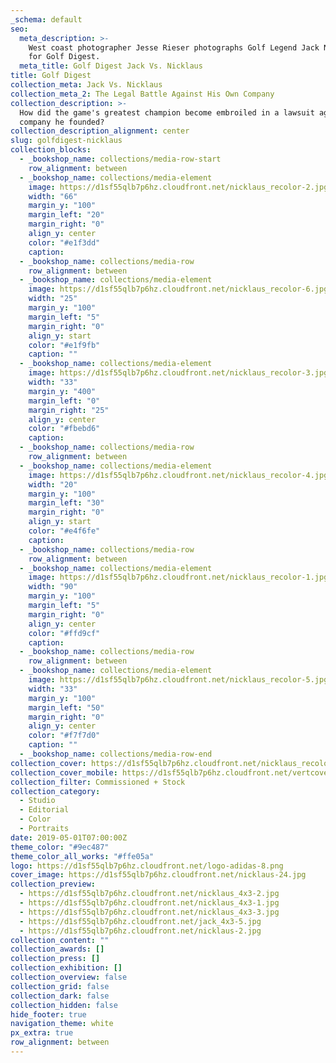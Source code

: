 ```yaml
---
_schema: default
seo:
  meta_description: >-
    West coast photographer Jesse Rieser photographs Golf Legend Jack Nicklaus
    for Golf Digest.
  meta_title: Golf Digest Jack Vs. Nicklaus
title: Golf Digest
collection_meta: Jack Vs. Nicklaus
collection_meta_2: The Legal Battle Against His Own Company
collection_description: >-
  How did the game's greatest champion become embroiled in a lawsuit against the
  company he founded?
collection_description_alignment: center
slug: golfdigest-nicklaus
collection_blocks:
  - _bookshop_name: collections/media-row-start
    row_alignment: between
  - _bookshop_name: collections/media-element
    image: https://d1sf55qlb7p6hz.cloudfront.net/nicklaus_recolor-2.jpg
    width: "66"
    margin_y: "100"
    margin_left: "20"
    margin_right: "0"
    align_y: center
    color: "#e1f3dd"
    caption:
  - _bookshop_name: collections/media-row
    row_alignment: between
  - _bookshop_name: collections/media-element
    image: https://d1sf55qlb7p6hz.cloudfront.net/nicklaus_recolor-6.jpg
    width: "25"
    margin_y: "100"
    margin_left: "5"
    margin_right: "0"
    align_y: start
    color: "#e1f9fb"
    caption: ""
  - _bookshop_name: collections/media-element
    image: https://d1sf55qlb7p6hz.cloudfront.net/nicklaus_recolor-3.jpg
    width: "33"
    margin_y: "400"
    margin_left: "0"
    margin_right: "25"
    align_y: center
    color: "#fbebd6"
    caption:
  - _bookshop_name: collections/media-row
    row_alignment: between
  - _bookshop_name: collections/media-element
    image: https://d1sf55qlb7p6hz.cloudfront.net/nicklaus_recolor-4.jpg
    width: "20"
    margin_y: "100"
    margin_left: "30"
    margin_right: "0"
    align_y: start
    color: "#e4f6fe"
    caption:
  - _bookshop_name: collections/media-row
    row_alignment: between
  - _bookshop_name: collections/media-element
    image: https://d1sf55qlb7p6hz.cloudfront.net/nicklaus_recolor-1.jpg
    width: "90"
    margin_y: "100"
    margin_left: "5"
    margin_right: "0"
    align_y: center
    color: "#ffd9cf"
    caption:
  - _bookshop_name: collections/media-row
    row_alignment: between
  - _bookshop_name: collections/media-element
    image: https://d1sf55qlb7p6hz.cloudfront.net/nicklaus_recolor-5.jpg
    width: "33"
    margin_y: "100"
    margin_left: "50"
    margin_right: "0"
    align_y: center
    color: "#f7f7d0"
    caption: ""
  - _bookshop_name: collections/media-row-end
collection_cover: https://d1sf55qlb7p6hz.cloudfront.net/nicklaus_recolor-1.jpg
collection_cover_mobile: https://d1sf55qlb7p6hz.cloudfront.net/vertcovers-07-6.jpg
collection_filter: Commissioned + Stock
collection_category:
  - Studio
  - Editorial
  - Color
  - Portraits
date: 2019-05-01T07:00:00Z
theme_color: "#9ec487"
theme_color_all_works: "#ffe05a"
logo: https://d1sf55qlb7p6hz.cloudfront.net/logo-adidas-8.png
cover_image: https://d1sf55qlb7p6hz.cloudfront.net/nicklaus-24.jpg
collection_preview:
  - https://d1sf55qlb7p6hz.cloudfront.net/nicklaus_4x3-2.jpg
  - https://d1sf55qlb7p6hz.cloudfront.net/nicklaus_4x3-1.jpg
  - https://d1sf55qlb7p6hz.cloudfront.net/nicklaus_4x3-3.jpg
  - https://d1sf55qlb7p6hz.cloudfront.net/jack_4x3-5.jpg
  - https://d1sf55qlb7p6hz.cloudfront.net/nicklaus-2.jpg
collection_content: ""
collection_awards: []
collection_press: []
collection_exhibition: []
collection_overview: false
collection_grid: false
collection_dark: false
collection_hidden: false
hide_footer: true
navigation_theme: white
px_extra: true
row_alignment: between
---
```

